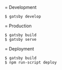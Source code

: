 = Development

    $ gatsby develop

= Production

    $ gatsby build
    $ gatsby serve

= Deployment

    $ gatsby build
    $ npm run-script deploy
